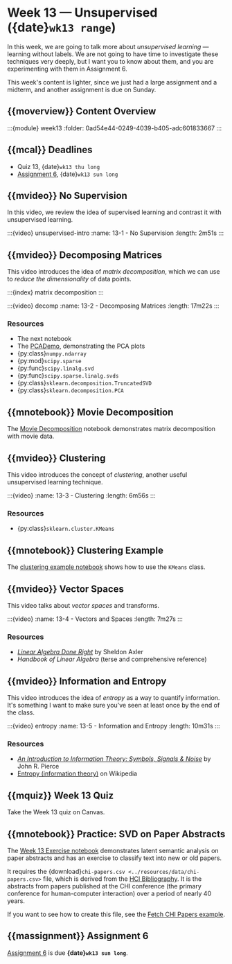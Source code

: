 # Week 13 — Unsupervised ({date}`wk13 range`)

In this week, we are going to talk more about *unsupervised learning* — learning without labels.
We are not going to have time to investigate these techniques very deeply, but I want you to know about them, and you are experimenting with them in Assignment 6.

This week's content is lighter, since we just had a large assignment and a midterm, and another assignment is due on Sunday.

## {{moverview}} Content Overview

:::{module} week13
:folder: 0ad54e44-0249-4039-b405-adc601833667
:::

## {{mcal}} Deadlines

- Quiz 13, {date}`wk13 thu long`
- [Assignment 6](../assignments/A6/index.md), {date}`wk13 sun long`

## {{mvideo}} No Supervision

In this video, we review the idea of supervised learning and contrast it with unsupervised learning.

:::{video} unsupervised-intro
:name: 13-1 - No Supervision
:length: 2m51s
:::

## {{mvideo}} Decomposing Matrices

This video introduces the idea of *matrix decomposition*, which we can use to *reduce the dimensionality* of data points.

:::{index} matrix decomposition
:::

:::{video} decomp
:name: 13-2 - Decomposing Matrices
:length: 17m22s
:::

### Resources

- The next notebook
- The [PCADemo](../resources/tutorials/PCADemo.ipynb), demonstrating the PCA plots
- {py:class}`numpy.ndarray`
- {py:mod}`scipy.sparse`
- {py:func}`scipy.linalg.svd`
- {py:func}`scipy.sparse.linalg.svds`
- {py:class}`sklearn.decomposition.TruncatedSVD`
- {py:class}`sklearn.decomposition.PCA`

## {{mnotebook}} Movie Decomposition

The [Movie Decomposition](../resources/tutorials/MovieDecomp.ipynb) notebook demonstrates matrix decomposition with movie data.

## {{mvideo}} Clustering

This video introduces the concept of *clustering*, another useful unsupervised learning technique.

:::{video}
:name: 13-3 - Clustering
:length: 6m56s
:::

### Resources

- {py:class}`sklearn.cluster.KMeans`

## {{mnotebook}} Clustering Example

The [clustering example notebook](../resources/tutorials/ClusteringExample.ipynb) shows how to use the `KMeans` class.

## {{mvideo}} Vector Spaces

This video talks about *vector spaces* and transforms.

:::{video}
:name: 13-4 - Vectors and Spaces
:length: 7m27s
:::

### Resources

- [<cite>Linear Algebra Done Right</cite>](https://linear.axler.net/) by Sheldon Axler
- <cite>Handbook of Linear Algebra</cite> (terse and comprehensive reference)

## {{mvideo}} Information and Entropy

This video introduces the idea of *entropy* as a way to quantify information.  It's something I want to make sure you've seen
at least once by the end of the class.

:::{video} entropy
:name: 13-5 - Information and Entropy
:length: 10m31s
:::

### Resources

* [<cite>An Introduction to Information Theory: Symbols, Signals & Noise</cite>](http://www.worldcat.org/oclc/1170834662) by John R. Pierce
* [Entropy (information theory)](https://en.wikipedia.org/wiki/Entropy_(information_theory)) on Wikipedia

## {{mquiz}} Week 13 Quiz

Take the Week 13 quiz on Canvas.

## {{mnotebook}} Practice: SVD on Paper Abstracts

The [Week 13 Exercise notebook](./Week13.ipynb) demonstrates latent semantic analysis on paper abstracts and has an exercise to classify text into new or old papers.

It requires the {download}`chi-papers.csv <../resources/data/chi-papers.csv>` file, which is derived from the [HCI Bibliography](http://hcibib.org).
It is the abstracts from papers published at the CHI conference (the primary conference for human-computer interaction) over a period of nearly 40 years.

If you want to see how to create this file, see the [Fetch CHI Papers example](../resources/tutorials/FetchCHIPapers.ipynb).

## {{massignment}} Assignment 6

[Assignment 6](../assignments/A6/index.md) is due **{date}`wk13 sun long`**.
